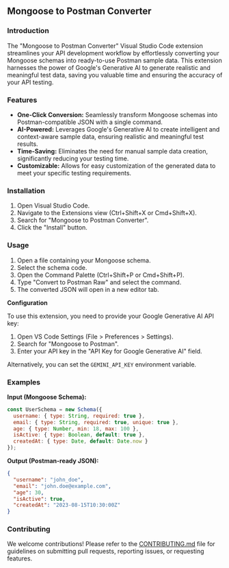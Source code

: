## Mongoose to Postman Converter

### Introduction

The "Mongoose to Postman Converter" Visual Studio Code extension streamlines your API development workflow by effortlessly converting your Mongoose schemas into ready-to-use Postman sample data. This extension harnesses the power of Google's Generative AI to generate realistic and meaningful test data, saving you valuable time and ensuring the accuracy of your API testing.

### Features

- **One-Click Conversion:** Seamlessly transform Mongoose schemas into Postman-compatible JSON with a single command.
- **AI-Powered:** Leverages Google's Generative AI to create intelligent and context-aware sample data, ensuring realistic and meaningful test results.
- **Time-Saving:** Eliminates the need for manual sample data creation, significantly reducing your testing time.
- **Customizable:** Allows for easy customization of the generated data to meet your specific testing requirements.

### Installation

1. Open Visual Studio Code.
2. Navigate to the Extensions view (Ctrl+Shift+X or Cmd+Shift+X).
3. Search for "Mongoose to Postman Converter".
4. Click the "Install" button.

### Usage

1. Open a file containing your Mongoose schema.
2. Select the schema code.
3. Open the Command Palette (Ctrl+Shift+P or Cmd+Shift+P).
4. Type "Convert to Postman Raw" and select the command.
5. The converted JSON will open in a new editor tab.

**Configuration**

To use this extension, you need to provide your Google Generative AI API key:

1. Open VS Code Settings (File > Preferences > Settings).
2. Search for "Mongoose to Postman".
3. Enter your API key in the "API Key for Google Generative AI" field.

Alternatively, you can set the `GEMINI_API_KEY` environment variable.

### Examples

**Input (Mongoose Schema):**

```javascript
const UserSchema = new Schema({
  username: { type: String, required: true },
  email: { type: String, required: true, unique: true },
  age: { type: Number, min: 18, max: 100 },
  isActive: { type: Boolean, default: true },
  createdAt: { type: Date, default: Date.now }
});
```

**Output (Postman-ready JSON):**

```json
{
  "username": "john_doe",
  "email": "john.doe@example.com",
  "age": 30,
  "isActive": true,
  "createdAt": "2023-08-15T10:30:00Z"
}
```

### Contributing

We welcome contributions! Please refer to the [CONTRIBUTING.md](CONTRIBUTING.md) file for guidelines on submitting pull requests, reporting issues, or requesting features.